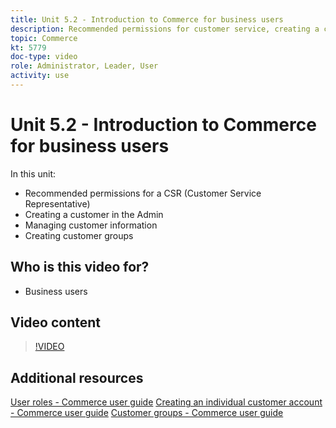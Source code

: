 ```yaml
---
title: Unit 5.2 - Introduction to Commerce for business users
description: Recommended permissions for customer service, creating a customer in the Admin, managing customer information, and creating customer groups
topic: Commerce
kt: 5779
doc-type: video
role: Administrator, Leader, User
activity: use
---
```


# Unit 5.2 - Introduction to Commerce for business users

In this unit:

- Recommended permissions for a CSR (Customer Service Representative)
- Creating a customer in the Admin
- Managing customer information
- Creating customer groups

## Who is this video for?

- Business users

## Video content

>[!VIDEO](https://video.tv.adobe.com/v/36189?quality=12&learn=on)

## Additional resources

[User roles - Commerce user guide](https://docs.magento.com/user-guide/system/permissions-user-roles.html)
[Creating an individual customer account - Commerce user guide](https://docs.magento.com/user-guide/customers/account-create.html)
[Customer groups - Commerce user guide](https://docs.magento.com/user-guide/customers/customer-groups.html)
